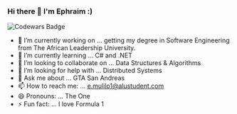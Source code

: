 ### Hi there 👋 I'm Ephraim :)

![Codewars Badge](https://www.codewars.com/users/ephraimm-zm/badges/large)

- 🔭 I’m currently working on ... getting my degree in Software Engineering from The African Leadership University.
- 🌱 I’m currently learning ... C# and .NET
- 👯 I’m looking to collaborate on ... Data Structures & Algorithms
- 🤔 I’m looking for help with ... Distributed Systems
- 💬 Ask me about ... GTA San Andreas
- 📫 How to reach me: ... e.mulilo1@alustudent.com
- 😄 Pronouns: ... The One
- ⚡ Fun fact: ... I love Formula 1

